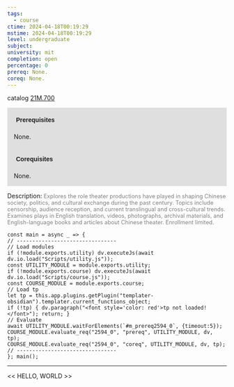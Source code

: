 ```yaml
---
tags:
  - course
ctime: 2024-04-18T00:19:29
mstime: 2024-04-18T00:19:29
level: undergraduate
subject: 
university: mit
completion: open
percentage: 0
prereq: None.
coreq: None.
---
```


catalog [21M.700](http://student.mit.edu/catalog/m21Mb.html#21M.700)

<span style="display: block; padding: 15px; background-color: rgb(100, 100, 100, 0.2);"><font id="m_prereq2594_0" style="display: block; font-family: Arial, sans-serif; font-weight: bold; padding: 5px">Prerequisites</font><br><span id="prereq2594_0">None.</span></span>
<span style="display: block; padding: 15px; background-color: rgb(100, 100, 100, 0.2);"><font id="m_coreq2594_0" style="display: block; font-family: Arial, sans-serif; font-weight: bold; padding: 5px">Corequisites</font><br><span id="coreq2594_0">None.</span></span>

<font style="">Description:</font>
<font style="color: grey; font-size: 0.8rem;">Explores the role theater productions have played in shaping Chinese society, politics, and cultural exchange during the past century. Topics include censorship, audience reception, and current translingual and cross-cultural trends. Examines plays in English translation, videos, photographs, archival materials, and English-language books and articles about Chinese theater.  Enrollment limited.</font>

```dataviewjs
const main = async _ => {
// --------------------------------
// Load modules
if (!module.exports.utility) dv.executeJs(await dv.io.load("Scripts/utility.js"));
const UTILITY_MODULE = module.exports.utility;
if (!module.exports.course) dv.executeJs(await dv.io.load("Scripts/course.js"));
const COURSE_MODULE = module.exports.course;
// Load tp
let tp = this.app.plugins.getPlugin("templater-obsidian").templater.current_functions_object;
if (!tp) { dv.paragraph("<font style='color: red'>tp not loaded!</font>"); return; }
// Evaluate
await UTILITY_MODULE.waitForElements(`#m_prereq2594_0`, {timeout:5});
COURSE_MODULE.evaluate_req("2594_0", "prereq", UTILITY_MODULE, dv, tp);
COURSE_MODULE.evaluate_req("2594_0", "coreq", UTILITY_MODULE, dv, tp);
// --------------------------------
}; main();
```

---

<< HELLO, WORLD >>
